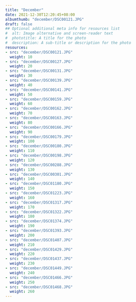 ```yaml
---
title: "December"
date: 2021-12-30T12:20:45+08:00
albumthumb: "december/DSC00121.JPG"
draft: false
## Optional additional meta info for resources list
#  alt: Image alternative and screen-reader text
#  phototitle: A title for the photo
#  description: A sub-title or description for the photo
resources:
- src: "december/DSC00121.JPG"
  weight: 10
- src: "december/DSC00127.JPG"
  weight: 20
- src: "december/DSC00131.JPG"
  weight: 30
- src: "december/DSC00139.JPG"
  weight: 40
- src: "december/DSC00141.JPG"
  weight: 50
- src: "december/DSC00159.JPG"
  weight: 60
- src: "december/DSC00162.JPG"
  weight: 70
- src: "december/DSC00163.JPG"
  weight: 80
- src: "december/DSC00166.JPG"
  weight: 90
- src: "december/DSC00179.JPG"
  weight: 100
- src: "december/DSC00180.JPG"
  weight: 110
- src: "december/DSC00198.JPG"
  weight: 120
- src: "december/DSC00288.JPG"
  weight: 130
- src: "december/DSC00301.JPG"
  weight: 140
- src: "december/DSC01180.JPG"
  weight: 150
- src: "december/DSC01223.JPG"
  weight: 160
- src: "december/DSC01317.JPG"
  weight: 170
- src: "december/DSC01322.JPG"
  weight: 180
- src: "december/DSC01374.JPG"
  weight: 190
- src: "december/DSC01393.JPG"
  weight: 200
- src: "december/DSC01407.JPG"
  weight: 210
- src: "december/DSC01429.JPG"
  weight: 220
- src: "december/DSC01437.JPG"
  weight: 230
- src: "december/DSC01449.JPG"
  weight: 240
- src: "december/DSC01466.JPG"
  weight: 250
- src: "december/DSC01468.JPG"
  weight: 260
---
```

